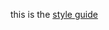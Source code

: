 this is the [style guide](https://ntrs.nasa.gov/api/citations/20080039927/downloads/20080039927.pdf)

